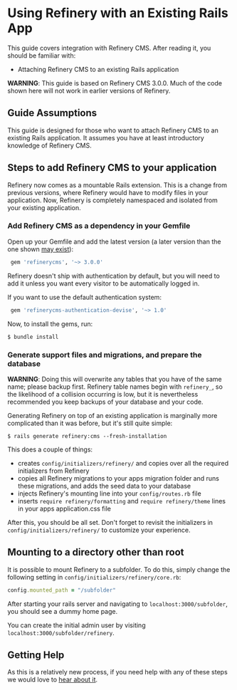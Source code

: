 # Using Refinery with an Existing Rails App

This guide covers integration with Refinery CMS. After reading it, you should be familiar with:

* Attaching Refinery CMS to an existing Rails application

__WARNING__: This guide is based on Refinery CMS 3.0.0. Much of the code shown here will not work in earlier versions of Refinery.

## Guide Assumptions

This guide is designed for those who want to attach Refinery CMS to an existing Rails application. It assumes you have at least introductory knowledge of Refinery CMS.

## Steps to add Refinery CMS to your application

Refinery now comes as a mountable Rails extension. This is a change from previous versions, where Refinery would have to modify files in your application. Now, Refinery is completely namespaced and isolated from your existing application.

### Add Refinery CMS as a dependency in your Gemfile

Open up your Gemfile and add the latest version (a later version than the one shown [may exist](https://rubygems.org/gems/refinerycms/versions)):

```ruby
 gem 'refinerycms', '~> 3.0.0'
```

Refinery doesn't ship with authentication by default, but you will need to add it unless you want every visitor to be automatically logged in.

If you want to use the default authentication system:

```ruby
 gem 'refinerycms-authentication-devise', '~> 1.0'
```

Now, to install the gems, run:

```shell
$ bundle install
```

### Generate support files and migrations, and prepare the database

__WARNING__: Doing this will overwrite any tables that you have of the same name; please backup first. Refinery table names begin with `refinery_`, so the likelihood of a collision occurring is low, but it is nevertheless recommended you keep backups of your database and your code.

Generating Refinery on top of an existing application is marginally more complicated than it was before, but it's still quite simple:

```shell
$ rails generate refinery:cms --fresh-installation
```

This does a couple of things:

* creates `config/initializers/refinery/` and copies over all the required initializers from Refinery
* copies all Refinery migrations to your apps migration folder and runs these migrations, and adds the seed data to your database
* injects Refinery's mounting line into your `config/routes.rb` file
* inserts `require refinery/formatting` and `require refinery/theme` lines in your apps application.css file

After this, you should be all set. Don't forget to revisit the initializers in `config/initializers/refinery/` to customize your
experience.

## Mounting to a directory other than root

It is possible to mount Refinery to a subfolder. To do this, simply change the following setting in `config/initializers/refinery/core.rb`:

```ruby
config.mounted_path = "/subfolder"
```

After starting your rails server and navigating to `localhost:3000/subfolder`, you should see a dummy home page.

You can create the initial admin user by visiting `localhost:3000/subfolder/refinery`.

## Getting Help

As this is a relatively new process, if you need help with any of these steps we would love to [hear about it](https://www.refinerycms.com/guides/how-to-get-help/).
